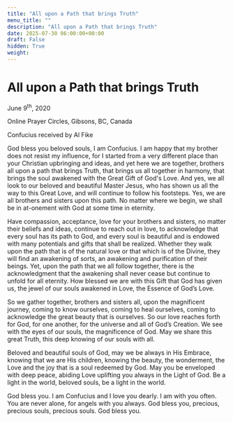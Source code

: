 ```yaml
---
title: "All upon a Path that brings Truth"
menu_title: ""
description: "All upon a Path that brings Truth"
date: 2025-07-30 06:00:00+00:00
draft: False
hidden: True
weight:
---
```

# All upon a Path that brings Truth

June 9<sup>th</sup>, 2020

Online Prayer Circles, Gibsons, BC, Canada

Confucius received by Al Fike

God bless you beloved souls, I am Confucius. I am happy that my brother does not resist my influence, for I started from a very different place than your Christian upbringing and ideas, and yet here we are together, brothers all upon a path that brings Truth, that brings us all together in harmony, that brings the soul awakened with the Great Gift of God's Love. And yes, we all look to our beloved and beautiful Master Jesus, who has shown us all the way to this Great Love, and will continue to follow his footsteps. Yes, we are all brothers and sisters upon this path. No matter where we begin, we shall be in at-onement with God at some time in eternity.

Have compassion, acceptance, love for your brothers and sisters, no matter their beliefs and ideas, continue to reach out in love, to acknowledge that every soul has its path to God, and every soul is beautiful and is endowed with many potentials and gifts that shall be realized. Whether they walk upon the path that is of the natural love or that which is of the Divine, they will find an awakening of sorts, an awakening and purification of their beings. Yet, upon the path that we all follow together, there is the acknowledgment that the awakening shall never cease but continue to unfold for all eternity. How blessed we are with this Gift that God has given us, the jewel of our souls awakened in Love, the Essence of God’s Love.

So we gather together, brothers and sisters all, upon the magnificent journey, coming to know ourselves, coming to heal ourselves, coming to acknowledge the great beauty that is ourselves. So our love reaches forth for God, for one another, for the universe and all of God’s Creation. We see with the eyes of our souls, the magnificence of God. May we share this great Truth, this deep knowing of our souls with all.

Beloved and beautiful souls of God, may we be always in His Embrace, knowing that we are His children, knowing the beauty, the wonderment, the Love and the joy that is a soul redeemed by God. May you be enveloped with deep peace, abiding Love uplifting you always in the Light of God. Be a light in the world, beloved souls, be a light in the world.

God bless you. I am Confucius and I love you dearly. I am with you often. You are never alone, for angels with you always. God bless you, precious, precious souls, precious souls. God bless you.
